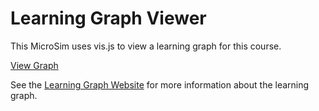 # Learning Graph Viewer

This MicroSim uses vis.js to view a learning graph
for this course.

[View Graph](./graph-viewer.html)

See the [Learning Graph Website](https://dmccreary.github.io/learning-graphs/) for more information about the learning graph.